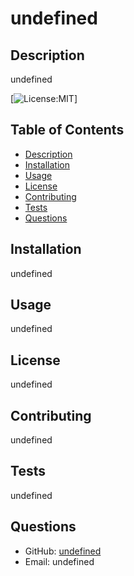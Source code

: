 # undefined   
  ## Description 
  undefined

  [![License:MIT](https://img.shields.io/badge/License-MIT-yellow.svg)]

  ## Table of Contents
  - [Description](#description)
  - [Installation](#installation)
  - [Usage](#usage)
  - [License](#license)
  - [Contributing](#contributing)
  - [Tests](#tests)
  - [Questions](#questions)

  ## Installation 
  undefined

  ## Usage
  undefined

  ## License
  undefined
  
  
  ## Contributing
  undefined

  ## Tests
  undefined

  ## Questions
  - GitHub: [undefined](https://github.com/undefined)
  - Email: undefined

